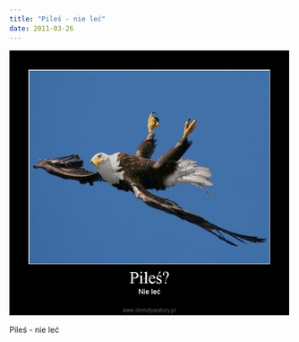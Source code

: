 ```yaml
---
title: "Pileś - nie leć"
date: 2011-03-26
---
```


![2011-03-26-45q0921l.jpeg](/images/2011-03-26-45q0921l.jpeg)

Pileś - nie leć